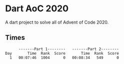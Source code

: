 # Dart AoC 2020

A dart project to solve all of Advent of Code 2020.

## Times

```text
      -------Part 1--------   -------Part 2--------
Day       Time  Rank  Score       Time  Rank  Score
  1   00:07:46  1004      0   00:08:34   549      0
```

